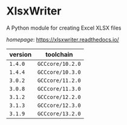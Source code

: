 # XlsxWriter

A Python module for creating Excel XLSX files

*homepage*: <https://xlsxwriter.readthedocs.io/>

version | toolchain
--------|----------
``1.4.0`` | ``GCCcore/10.2.0``
``1.4.4`` | ``GCCcore/10.3.0``
``3.0.2`` | ``GCCcore/11.2.0``
``3.0.8`` | ``GCCcore/11.3.0``
``3.1.2`` | ``GCCcore/12.2.0``
``3.1.3`` | ``GCCcore/12.3.0``
``3.1.9`` | ``GCCcore/13.2.0``

